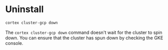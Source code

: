 # Uninstall

```bash
cortex cluster-gcp down
```

The `cortex cluster-gcp down` command doesn't wait for the cluster to spin down. You can ensure that the cluster has spun down by checking the GKE console.
